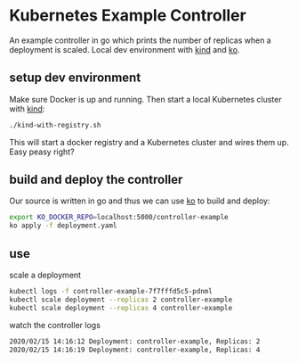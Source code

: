 # Kubernetes Example Controller

An example controller in go which prints the number of replicas when a deployment is scaled. Local dev environment with [kind](https://kind.sigs.k8s.io/) and [ko](https://github.com/google/ko).

## setup dev environment
Make sure Docker is up and running. Then start a local Kubernetes cluster with [kind](https://kind.sigs.k8s.io/):
```bash
./kind-with-registry.sh
```

This will start a docker registry and a Kubernetes cluster and wires them up. Easy peasy right?

## build and deploy the controller
Our source is written in go and thus we can use [ko](https://github.com/google/ko) to build and deploy:
```bash
export KO_DOCKER_REPO=localhost:5000/controller-example
ko apply -f deployment.yaml
```

## use

scale a deployment
```bash
kubectl logs -f controller-example-7f7fffd5c5-pdnml
kubectl scale deployment --replicas 2 controller-example
kubectl scale deployment --replicas 4 controller-example
```
watch the controller logs
```bash
2020/02/15 14:16:12 Deployment: controller-example, Replicas: 2
2020/02/15 14:16:19 Deployment: controller-example, Replicas: 4
```